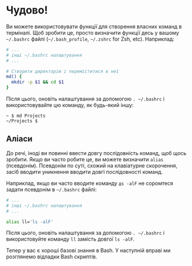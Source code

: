 # Чудово!

Ви можете використовувати функції для створення власних команд в терміналі. Щоб зробити це, просто визначити функції десь у вашому `~/.bashrc` файлі (`~/.bash_profile`, `~/.zshrc` for Zsh, etc). Наприклад:

```bash
# ...
# інші ~/.bashrc налаштування
# ...

# Створити директорію і переміститися в неї
md() {
  mkdir -p $1 && cd $1
}
```

Після цього, оновіть налаштування за допомогою `. ~/.bashrc` і використовувайте цю команду, як будь-який іншу:

    ~ $ md Projects
    ~/Projects $

## Аліаси

До речі, іноді ви повинні ввести довгу послідовність команд, щоб щось зробити. Якщо ви часто робите це, ви можете визначити `alias` (псевдонім). Псевдонім по суті, схожий на клавіатурне скорочення, засіб  вводити уникнення вводити довгі послідовності команд.

Наприклад, якщо ви часто вводите команду `дs -alF` не соромтеся задати псевдонім в `~/.bashrc` файлі:

```bash
# ...
# інші ~/.bashrc налаштування
# ...

alias ll='ls -alF'
```

Після цього, оновіть налаштування за допомогою `. ~/.bashrc` і використовуйте команду `ll` замість довгої `ls -alF`.

Тепер у вас є хороші базові знання в Bash. У наступній вправі ми розглянемо відладки Bash скриптів.
